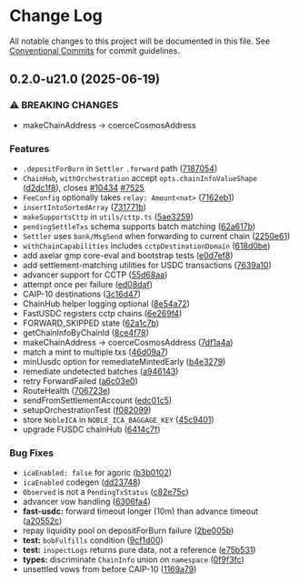 # Change Log

All notable changes to this project will be documented in this file.
See [Conventional Commits](https://conventionalcommits.org) for commit guidelines.

## 0.2.0-u21.0 (2025-06-19)


### ⚠ BREAKING CHANGES

* makeChainAddress  -> coerceCosmosAddress

### Features

* `.depositForBurn` in `Settler` `.forward` path ([7187054](https://github.com/Agoric/agoric-sdk/commit/7187054b7bc4c3ffeb6995488f961dac6c288519))
* `ChainHub`, `withOrchestration` accept `opts.chainInfoValueShape` ([d2dc1f8](https://github.com/Agoric/agoric-sdk/commit/d2dc1f8ef8b0af78c60b1bded8fda30e2929b57c)), closes [#10434](https://github.com/Agoric/agoric-sdk/issues/10434) [#7525](https://github.com/Agoric/agoric-sdk/issues/7525)
* `FeeConfig` optionally takes `relay: Amount<nat>` ([7162eb1](https://github.com/Agoric/agoric-sdk/commit/7162eb15fdc1312cfa32d1a3117291c0845e6b55))
* `insertIntoSortedArray` ([731771b](https://github.com/Agoric/agoric-sdk/commit/731771b6fbbe81cf62130991473cd0fd8c4c01cf))
* `makeSupportsCttp` in `utils/cttp.ts` ([5ae3259](https://github.com/Agoric/agoric-sdk/commit/5ae32599e2f081427d0c0818b83ddc61c3a1df29))
* `pendingSettleTxs` schema supports batch matching ([62a617b](https://github.com/Agoric/agoric-sdk/commit/62a617b1ac788a531cc6fec812e6bc1c6e00a50c))
* `Settler` uses `bank/MsgSend` when forwarding to current chain ([2250e61](https://github.com/Agoric/agoric-sdk/commit/2250e61649dba73820f799ff33309445b7dfb885))
* `withChainCapabilities` includes `cctpDestinationDomain` ([618d0be](https://github.com/Agoric/agoric-sdk/commit/618d0be136316fbd95be8e6205da1989edb48e60))
* add axelar gmp core-eval and bootstrap tests ([e0d7ef8](https://github.com/Agoric/agoric-sdk/commit/e0d7ef82f1fc4ea42c6fc8ae7faaf5c74de8e36e))
* add settlement-matching utilities for USDC transactions ([7639a10](https://github.com/Agoric/agoric-sdk/commit/7639a1058a92d0c3eddb9a0940c842f2b8d55b1a))
* advancer support for CCTP ([55d68aa](https://github.com/Agoric/agoric-sdk/commit/55d68aa925af571709fe49884d887b4f79b914a2))
* attempt once per failure ([ed08daf](https://github.com/Agoric/agoric-sdk/commit/ed08daf9b345570ed84462c31a430a98ea3c3966))
* CAIP-10 destinations ([3c16d47](https://github.com/Agoric/agoric-sdk/commit/3c16d474a9d1e4ea3321046287dcce58653dcde5))
* ChainHub helper logging optional ([8e54a72](https://github.com/Agoric/agoric-sdk/commit/8e54a7270a11ad7cb4f064a90f2f41a1da000d5f))
* FastUSDC registers cctp chains ([6e269f4](https://github.com/Agoric/agoric-sdk/commit/6e269f4efd1ff2d53609346e375e3215d5392eac))
* FORWARD_SKIPPED state ([62a1c7b](https://github.com/Agoric/agoric-sdk/commit/62a1c7b10b24839b63e657f18baaf581e62a9cc1))
* getChainInfoByChainId ([8ce4f78](https://github.com/Agoric/agoric-sdk/commit/8ce4f78793d2daca8b7ef4e14f605b9eaa94ba4d))
* makeChainAddress  -> coerceCosmosAddress ([7df1a4a](https://github.com/Agoric/agoric-sdk/commit/7df1a4ab679186832411df65379e9a515b12814c))
* match a mint to multiple txs ([46d09a7](https://github.com/Agoric/agoric-sdk/commit/46d09a7f249d502b77454a87491b0b2044e2dce6))
* minUusdc option for remediateMintedEarly ([b4e3279](https://github.com/Agoric/agoric-sdk/commit/b4e327916431e75ef78e9bbfbb676edc2f1d4028))
* remediate undetected batches ([a946143](https://github.com/Agoric/agoric-sdk/commit/a94614391b69da3fb67f6b6684f5f50939c759f4))
* retry ForwardFailed ([a6c03e0](https://github.com/Agoric/agoric-sdk/commit/a6c03e080238219422716191572992897a51d0e6))
* RouteHealth ([706723e](https://github.com/Agoric/agoric-sdk/commit/706723e95f341e52993af9deafdcd28bbad2a021))
* sendFromSettlementAccount ([edc01c5](https://github.com/Agoric/agoric-sdk/commit/edc01c5bcdd1917ece49bf11ad447339961650dc))
* setupOrchestrationTest ([f082099](https://github.com/Agoric/agoric-sdk/commit/f08209916d9fe97f8df5a333e3e12ddf695d2421))
* store `NobleICA` in `NOBLE_ICA_BAGGAGE_KEY` ([45c9401](https://github.com/Agoric/agoric-sdk/commit/45c940124e4d27d054d80900e8011d65ce97af70))
* upgrade FUSDC chainHub ([6414c7f](https://github.com/Agoric/agoric-sdk/commit/6414c7fb46c5060cf090e5685b9b477684ad0daf))


### Bug Fixes

* `icaEnabled: false` for agoric ([b3b0102](https://github.com/Agoric/agoric-sdk/commit/b3b01027f558b81824629bdf7280b1a68443603a))
* `icaEnabled` codegen ([dd23748](https://github.com/Agoric/agoric-sdk/commit/dd237485d934ffd2a66af99f54f6f914e4d92fa5))
* `Observed` is not a `PendingTxStatus` ([c82e75c](https://github.com/Agoric/agoric-sdk/commit/c82e75c0159e9e074d81f354f08c43089f7a1557))
* advancer vow handling ([6306fa4](https://github.com/Agoric/agoric-sdk/commit/6306fa4c8afe6f699eac407c7f576760a8cbc422))
* **fast-usdc:** forward timeout longer (10m) than advance timeout ([a20552c](https://github.com/Agoric/agoric-sdk/commit/a20552cbcadb665b10fe307914f994c3ef3c54c2))
* repay liquidity pool on depositForBurn failure ([2be005b](https://github.com/Agoric/agoric-sdk/commit/2be005b0eaa3de364f0550232f1581f747f46f2f))
* **test:** `bobFulfills` condition ([9cf1d00](https://github.com/Agoric/agoric-sdk/commit/9cf1d0032894fc2492af741efa18e0edf46d4f45))
* **test:** `inspectLogs` returns pure data, not a reference ([e75b531](https://github.com/Agoric/agoric-sdk/commit/e75b531e3e19817dad5eb6ea4c3d3fe9391495c7))
* **types:** discriminate `ChainInfo` union on `namespace` ([0f9f3fc](https://github.com/Agoric/agoric-sdk/commit/0f9f3fcbdd9da33b2eca1c02a2f7189c5405e8ff))
* unsettled vows from before CAIP-10 ([1169a79](https://github.com/Agoric/agoric-sdk/commit/1169a791a9a5623d53979c4a02305563f10ce988))
